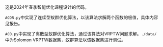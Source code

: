 这是2024年春季智能优化课程设计的代码。

`ACOR.py`中实现了连续型蚁群优化算法，以该算法求解两个函数的极值，具体内容见报告。

`ACO.py`中实现了离散型蚁群优化算法，通过该算法对VRPTW问题求解。`./data/`中为Solomon VRPTW数据集，蚁群算法以该数据集进行测试。

